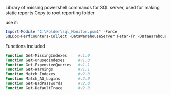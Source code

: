 Library of missing powershell commands for SQL server, used for making static reports
Copy to root reporting folder

use it: 
```powershell
Import-Module "C:\Folder\sql_Monitor.psm1" -Force
SQLDoc-PerfCounters-Collect -DataWarehouseServer Petar-Tr -DataWarehouseDatabase SQL_Datawarehouse 
```


Functions included

```powershell
Function Get-MissingIndexes     #v1.0
Function Get-unusedIndexes      #v1.0
Function Get-ExpensiveQueries   #v1.1 
Function Get-Warnings           #v1.1 
Function Match_Indexes          #v2.0 
Function Match_AG_Logins        #v2.0 
Function Get-BadPasswords       #v2.0 
Function Get-DefaultTrace       #v2.0 
```
